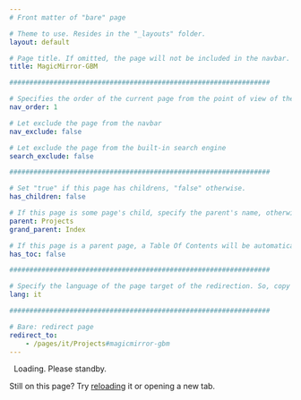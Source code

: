 ```yaml
---
# Front matter of "bare" page

# Theme to use. Resides in the "_layouts" folder.
layout: default

# Page title. If omitted, the page will not be included in the navbar.
title: MagicMirror-GBM

#################################################################

# Specifies the order of the current page from the point of view of the navbar. Can have repetition in the numbers, for parent-child hierarchies.
nav_order: 1

# Let exclude the page from the navbar
nav_exclude: false

# Let exclude the page from the built-in search engine
search_exclude: false

#################################################################

# Set "true" if this page has childrens, "false" otherwise.
has_children: false

# If this page is some page's child, specify the parent's name, otherwise comment out the option. If this page is some page's grandchild, specify grandparent's name, otherwise comment out the option.
parent: Projects
grand_parent: Index

# If this page is a parent page, a Table Of Contents will be automatically generated containing all related child pages. Use the option below to disable this functionality. Should always be set to "false".
has_toc: false

#################################################################

# Specify the language of the page target of the redirection. So, copy the "lang"-option value of that page. "availableLanguages" is not expected here. The language should be matched in the "redirect_to" URL.
lang: it

#################################################################

# Bare: redirect page
redirect_to:
    - /pages/it/Projects#magicmirror-gbm
---
```


<!-- Bare Page -->

<i class="fa-solid fa-gear fa-spin fa-2x"></i>&nbsp;&nbsp;Loading. Please standby.

Still on this page? Try <a href="javascript:reloadPage();">reloading</a> it or opening a new tab.
